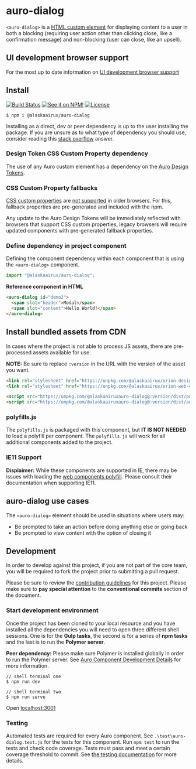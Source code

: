 # auro-dialog

`<auro-dialog>` is a [HTML custom element](https://developer.mozilla.org/en-US/docs/Web/Web_Components/Using_custom_elements) for displaying content to a user in both a blocking (requiring user action other than clicking close, like a confirmation message) and non-blocking (user can close, like an upsell).

## UI development browser support

For the most up to date information on [UI development browser support](https://auro.alaskaair.com/support/browsersSupport)

## Install

[![Build Status](https://img.shields.io/travis/AlaskaAirlines/auro-dialog?branch=master&style=for-the-badge)](https://travis-ci.org/github/AlaskaAirlines/auro-dialog)
[![See it on NPM!](https://img.shields.io/npm/v/@alaskaairux/auro-dialog?style=for-the-badge&color=orange)](https://www.npmjs.com/package/@alaskaairux/auro-dialog)
[![License](https://img.shields.io/npm/l/@alaskaairux/auro-dialog?color=blue&style=for-the-badge)](https://www.apache.org/licenses/LICENSE-2.0)

```shell
$ npm i @alaskaairux/auro-dialog
```

Installing as a direct, dev or peer dependency is up to the user installing the package. If you are unsure as to what type of dependency you should use, consider reading this [stack overflow](https://stackoverflow.com/questions/18875674/whats-the-difference-between-dependencies-devdependencies-and-peerdependencies) answer.

### Design Token CSS Custom Property dependency

The use of any Auro custom element has a dependency on the [Auro Design Tokens](https://auro.alaskaair.com/getting-started/developers/design-tokens).

### CSS Custom Property fallbacks

[CSS custom properties](https://developer.mozilla.org/en-US/docs/Web/CSS/Using_CSS_custom_properties) are [not supported](https://auro.alaskaair.com/support/custom-properties) in older browsers. For this, fallback properties are pre-generated and included with the npm.

Any update to the Auro Design Tokens will be immediately reflected with browsers that support CSS custom properties, legacy browsers will require updated components with pre-generated fallback properties.

### Define dependency in project component

Defining the component dependency within each component that is using the `<auro-dialog>` component.

```javascript
import "@alaskaairux/auro-dialog";
```

**Reference component in HTML**

```html
<auro-dialog id="demo2">
  <span slot="header">Modal</span>
  <span slot="content">Hello World!</span>
</auro-dialog>
```

## Install bundled assets from CDN

In cases where the project is not able to process JS assets, there are pre-processed assets available for use.

**NOTE:** Be sure to replace `:version` in the URL with the version of the asset you want.

```html
<link rel="stylesheet" href="https://unpkg.com/@alaskaairux/orion-design-tokens@:version/dist/tokens/CSSTokenProperties.css" />
<link rel="stylesheet" href="https://unpkg.com/@alaskaairux/orion-web-core-style-sheets@:version/dist/bundled/baseline.css" />

<script src="https://unpkg.com/@alaskaairuxauro-dialog@:version/dist/polyfills.js"></script>
<script src="https://unpkg.com/@alaskaairuxauro-dialog@:version/dist/auro-dialog__bundled.js"></script>
```

### polyfills.js

The `polyfills.js` is packaged with this component, but **IT IS NOT NEEDED** to load a polyfill per component. The `polyfills.js` will work for all additional components added to the project.

### IE11 Support

**Displaimer:** While these components are supported in IE, there may be issues with loading the [web components polyfill](https://www.webcomponents.org/polyfills). Please consult their documentation when supporting IE11.


## auro-dialog use cases

The `<auro-dialog>` element should be used in situations where users may:

* Be prompted to take an action before doing anything else or going back
* Be prompted to view content with the option of closing it

## Development

In order to develop against this project, if you are not part of the core team, you will be required to fork the project prior to submitting a pull request.

Please be sure to review the [contribution guidelines](https://auro.alaskaair.com/getting-started/developers/contributing) for this project. Please make sure to **pay special attention** to the **conventional commits** section of the document.

### Start development environment

Once the project has been cloned to your local resource and you have installed all the dependencies you will need to open three different shell sessions. One is for the **Gulp tasks**, the second is for a series of **npm tasks** and the last is to run the **Polymer server**.

**Peer dependency:** Please make sure Polymer is installed globally in order to run the Polymer server. See [Auro Component Development Details](https://github.com/AlaskaAirlines/auro_docs/blob/master/src/TECH_DETAILS.md) for more information.

```shell
// shell terminal one
$ npm run dev

// shell terminal two
$ npm run serve
```

Open [localhost:3001](http://localhost:3001/)

### Testing
Automated tests are required for every Auro component. See `.\test\auro-dialog.test.js` for the tests for this component. Run `npm test` to run the tests and check code coverage. Tests must pass and meet a certain coverage threshold to commit. See [the testing documentation](https://auro.alaskaair.com/support/tests) for more details.
